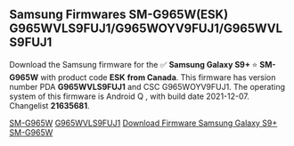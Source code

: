<h2>Samsung Firmwares SM-G965W(ESK) G965WVLS9FUJ1/G965WOYV9FUJ1/G965WVLS9FUJ1</h2>
Download the Samsung firmware for the ✅ <strong>Samsung Galaxy S9+ </strong> ⭐ <strong>SM-G965W</strong> with product code <strong>ESK</strong> <strong> from Canada</strong>. This firmware has version number PDA <strong>G965WVLS9FUJ1</strong> and CSC G965WOYV9FUJ1. The operating system of this firmware is Android Q , with build date 2021-12-07. Changelist <strong>21635681</strong>.


[SM-G965W](https://samfirm.shop/samsung/model/SM-G965W)
[G965WVLS9FUJ1](https://samfirm.shop/samsung/pda/G965WVLS9FUJ1)
[Download Firmware Samsung Galaxy S9+ SM-G965W](https://samfirm.shop/samsung/firmware/480801)

